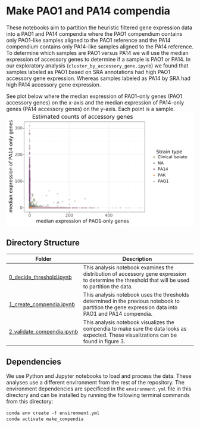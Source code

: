 # Make PAO1 and PA14 compendia

These notebooks aim to partition the heuristic filtered gene expression data into a PAO1 and PA14 compendia where the PAO1 compendium contains only PAO1-like samples aligned to the PAO1 reference and the PA14 compendium contains only PA14-like samples aligned to the PA14 reference. 
To determine which samples are PAO1 versus PA14 we will use the median expression of accessory genes to determine if a sample is PAO1 or PA14.
In our exploratory analysis (`cluster_by_accessory_gene.ipynb`) we found that samples labeled as PAO1 based on SRA annotations had high PAO1 accessory gene expression.
Whereas samples labeled as PA14 by SRA had high PA14 accessory gene expression.

See plot below where the median expression of PAO1-only genes (PAO1 accessory genes) on the x-axis and the median expression of PA14-only genes (PA14 accessory genes) on the y-axis.
Each point is a sample.
![all_samples](https://github.com/hoganlab-dartmouth/pa-seq-compendia/blob/master/make_pao1_pa14_compendia/Expression_accessory_genes_all_samples.svg)

## Directory Structure
| Folder | Description |
| --- | --- |
| [0_decide_threshold.ipynb](0_decide_threshold.ipynb) | This analysis notebook examines the distribution of accessory gene expression to determine the threshold that will be used to partition the data.|
| [1_create_compendia.ipynb](1_create_compendia.ipynb) | This analysis notebook uses the thresholds determined in the previous notebook to partition the gene expression data into PAO1 and PA14 compendia.|
| [2_validate_compendia.ipynb](2_validate_compendia.ipynb) | This analysis notebook visualizes the compendia to make sure the data looks as expected. These visualizations can be found in figure 3.|

## Dependencies

We use Python and Jupyter notebooks to load and process the data. 
These analyses use a different environment from the rest of the repository.
The environment dependencies are specificed in the `environment.yml` file in this directory and can be installed by running the following terminal commands from this directory:
```
conda env create -f environment.yml
conda activate make_compendia
```